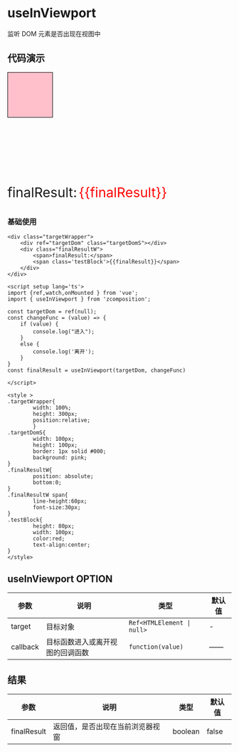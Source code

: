 # useInViewport

监听 DOM 元素是否出现在视图中

## 代码演示

<div class="targetWrapper">
    <div ref="targetDom" class="targetDomS"></div>
    <div class="finalResultW">
        <span>finalResult:</span>
        <span class='testBlock'>{{finalResult}}</span>
    </div>
</div>

<script setup lang='ts'>
import {ref,watch,onMounted } from 'vue';
import { useInViewport } from '@lib';

const targetDom = ref(null);
const changeFunc = (value) => {
    if (value) {
        console.log("进入");
    }
    else {
        console.log('离开');
    }
}
const finalResult = useInViewport(targetDom, changeFunc)

</script>

<style >
.targetWrapper{
        width: 100%;
        height: 300px;
        position:relative;
        }
.targetDomS{
        width: 100px; 
        height: 100px;
        border: 1px solid #000; 
        background: pink;
}
.finalResultW{
        position: absolute;
        bottom:0;    
}
.finalResultW span{
        line-height:60px;
        font-size:30px;    
}
.testBlock{      
        height: 80px;
        width: 100px;
        color:red;
        text-align:center;
}
</style>

### 基础使用

```vue
<div class="targetWrapper">
    <div ref="targetDom" class="targetDomS"></div>
    <div class="finalResultW">
        <span>finalResult:</span>
        <span class='testBlock'>{{finalResult}}</span>
    </div>
</div>

<script setup lang='ts'>
import {ref,watch,onMounted } from 'vue';
import { useInViewport } from 'zcomposition';

const targetDom = ref(null);
const changeFunc = (value) => {
    if (value) {
        console.log("进入");
    }
    else {
        console.log('离开');
    }
}
const finalResult = useInViewport(targetDom, changeFunc)

</script>

<style >
.targetWrapper{
        width: 100%;
        height: 300px;
        position:relative;
        }
.targetDomS{
        width: 100px; 
        height: 100px;
        border: 1px solid #000; 
        background: pink;
}
.finalResultW{
        position: absolute;
        bottom:0;    
}
.finalResultW span{
        line-height:60px;
        font-size:30px;    
}
.testBlock{      
        height: 80px;
        width: 100px;
        color:red;
        text-align:center;
}
</style>
```

## useInViewport OPTION

| 参数   | 说明     | 类型                       | 默认值 |
| ------ | -------- | -------------------------- | ------ |
| target | 目标对象 | `Ref<HTMLElement \| null>` | -      |
| callback     | 目标函数进入或离开视图的回调函数             | `function(value)` | ——            |

## 结果

| 参数        | 说明                             | 类型    | 默认值 |
| ----------- | -------------------------------- | ------- | ------ |
| finalResult | 返回值，是否出现在当前浏览器视窗 | boolean | false  |
